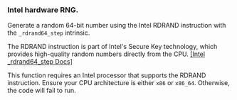 ### Intel hardware RNG.

Generate a random 64-bit number using the Intel RDRAND instruction with the `_rdrand64_step` intrinsic. 

The RDRAND instruction is part of Intel's Secure Key technology, which provides high-quality random numbers directly from the CPU.
[[Intel _rdrand64_step Docs]](https://www.intel.com/content/www/us/en/docs/intrinsics-guide/index.html#text=_rdrand64_step)

This function requires an Intel processor that supports the RDRAND instruction. Ensure your CPU architecture is either `x86` or `x86_64`. Otherwise, the code will fail to run.
